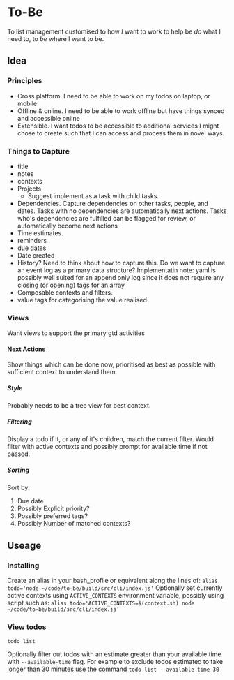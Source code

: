 # To-Be

To list management customised to how *I* want to work to help be *do* what I need to, to *be* where I want to be.

## Idea
### Principles
* Cross platform. I need to be able to work on my todos on laptop, or mobile
* Offline & online. I need to be able to work offline but have things synced and accessible online
* Extensible. I want todos to be accessible to additional services I might chose to create such that I can access and process them in novel ways.

### Things to Capture
* title
* notes
* contexts
* Projects
    * Suggest implement as a task with child tasks.
* Dependencies. Capture dependencies on other tasks, people, and dates. Tasks with no dependencies are automatically next actions. Tasks who's dependencies are fulfilled can be flagged for review, or automatically become next actions
* Time estimates.
* reminders
* due dates
* Date created
* History? Need to think about how to capture this. Do we want to capture an event log as a primary data structure? Implementatin note: yaml is possibly well suited for an append only log since it does not require any closing (or opening) tags for an array
* Composable contexts and filters.
* value tags for categorising the value realised

### Views
Want views to support the primary gtd activities
#### Next Actions
Show things which can be done now, prioritised as best as possible with sufficient context to understand them.

##### Style
Probably needs to be a tree view for best context.

##### Filtering
Display a todo if it, or any of it's children, match the current filter.
Would filter with active contexts and possibly prompt for available time if not passed.

##### Sorting
Sort by:
1. Due date
2. Possibly Explicit priority?
3. Possibly preferred tags?
4. Possibly Number of matched contexts?

## Useage

### Installing
Create an alias in your bash_profile or equivalent along the lines of:
`alias todo='node ~/code/to-be/build/src/cli/index.js'`
Optionally set currently active contexts using `ACTIVE_CONTEXTS` environment variable, possibly using script such as:
`alias todo='ACTIVE_CONTEXTS=$(context.sh) node ~/code/to-be/build/src/cli/index.js'`

### View todos
`todo list`

Optionally filter out todos with an estimate greater than your available time with `--available-time` flag. For example to exclude todos estimated to take longer than 30 minutes use the command `todo list --available-time 30`